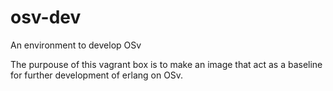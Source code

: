 # osv-dev
An environment to develop OSv

The purpouse of this vagrant box is to make an image that act as a baseline for further development of erlang on OSv.
